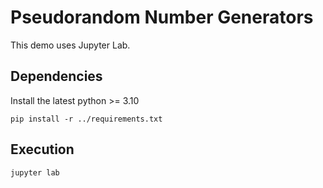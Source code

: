 # Pseudorandom Number Generators

This demo uses Jupyter Lab.

## Dependencies

Install the latest python >= 3.10

`
pip install -r ../requirements.txt
`

## Execution

`
jupyter lab
`